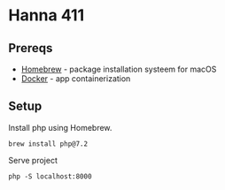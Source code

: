 # Hanna 411

## Prereqs

- [Homebrew](https://brew.sh/) - package installation systeem for macOS
- [Docker](https://www.docker.com/) - app containerization

## Setup

Install php using Homebrew.

```
brew install php@7.2
```

Serve project

```
php -S localhost:8000
```